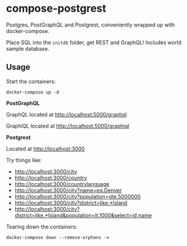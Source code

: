 compose-postgrest
=================

Postgres, PostGraphQL and Postgrest, conveniently wrapped up with docker-compose.

Place SQL into the `initdb` folder, get REST and GraphQL! 
Includes world sample database.

Usage
-----

Start the containers:

`docker-compose up -d`

**PostGraphQL**

GraphQL located at [http://localhost:5000/graphql](http://localhost:5000/graphql)

GraphiQL located at [http://localhost:5000/graphiql](http://localhost:5000/graphiql)

**Postgrest**

Located at [http://localhost:3000](http://localhost:3000)

Try things like:
* [http://localhost:3000/city](http://localhost:3000/test)
* [http://localhost:3000/country](http://localhost:3000/country)
* [http://localhost:3000/countrylanguage](http://localhost:3000/countrylanguage)
* [http://localhost:3000/city?name=eq.Denver](http://localhost:3000/city?name=eq.Denver)
* [http://localhost:3000/city?population=gte.5000000](http://localhost:3000/city?population=gte.5000000)
* [http://localhost:3000/city?district=like.*Island](http://localhost:3000/city?district=like.*Island)
* [http://localhost:3000/city?district=like.*Island&population=lt.1000&select=id,name](http://localhost:3000/city?district=like.*Island&population=lt.1000&select=id,name)

Tearing down the containers:

`docker-compose down --remove-orphans -v`